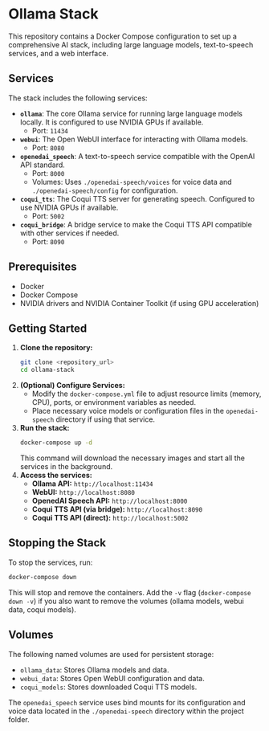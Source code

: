 # Ollama Stack

This repository contains a Docker Compose configuration to set up a comprehensive AI stack, including large language models, text-to-speech services, and a web interface.

## Services

The stack includes the following services:

- **`ollama`**: The core Ollama service for running large language models locally. It is configured to use NVIDIA GPUs if available.
  - Port: `11434`
- **`webui`**: The Open WebUI interface for interacting with Ollama models.
  - Port: `8080`
- **`openedai_speech`**: A text-to-speech service compatible with the OpenAI API standard.
  - Port: `8000`
  - Volumes: Uses `./openedai-speech/voices` for voice data and `./openedai-speech/config` for configuration.
- **`coqui_tts`**: The Coqui TTS server for generating speech. Configured to use NVIDIA GPUs if available.
  - Port: `5002`
- **`coqui_bridge`**: A bridge service to make the Coqui TTS API compatible with other services if needed.
  - Port: `8090`

## Prerequisites

- Docker
- Docker Compose
- NVIDIA drivers and NVIDIA Container Toolkit (if using GPU acceleration)

## Getting Started

1.  **Clone the repository:**
    ```bash
    git clone <repository_url>
    cd ollama-stack
    ```
2.  **(Optional) Configure Services:**
    - Modify the `docker-compose.yml` file to adjust resource limits (memory, CPU), ports, or environment variables as needed.
    - Place necessary voice models or configuration files in the `openedai-speech` directory if using that service.
3.  **Run the stack:**
    ```bash
    docker-compose up -d
    ```
    This command will download the necessary images and start all the services in the background.
4.  **Access the services:**
    - **Ollama API:** `http://localhost:11434`
    - **WebUI:** `http://localhost:8080`
    - **OpenedAI Speech API:** `http://localhost:8000`
    - **Coqui TTS API (via bridge):** `http://localhost:8090`
    - **Coqui TTS API (direct):** `http://localhost:5002`

## Stopping the Stack

To stop the services, run:

```bash
docker-compose down
```

This will stop and remove the containers. Add the `-v` flag (`docker-compose down -v`) if you also want to remove the volumes (ollama models, webui data, coqui models).

## Volumes

The following named volumes are used for persistent storage:

- `ollama_data`: Stores Ollama models and data.
- `webui_data`: Stores Open WebUI configuration and data.
- `coqui_models`: Stores downloaded Coqui TTS models.

The `openedai_speech` service uses bind mounts for its configuration and voice data located in the `./openedai-speech` directory within the project folder.
